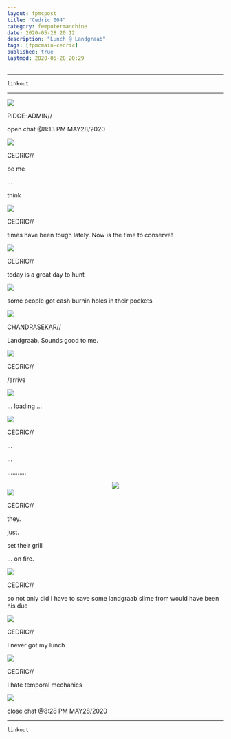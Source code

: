```yaml
---
layout: fpmcpost
title: "Cedric 004"
category: femputermanchine
date: 2020-05-28 20:12
description: "Lunch @ Landgraab"
tags: [fpmcmain-cedric]
published: true
lastmod: 2020-05-28 20:29
---
```


*****

`linkout`

*****

<div class="chat-box">
<img src="{{ site.url }}/assets/tb/pidge.jpg" class="chat-portrait" />
<p class="ppl-sez">PIDGE-ADMIN//</p>
<p class="ppl-sez">open chat @8:13 PM MAY28/2020</p>
</div>

<div class="chat-box">
<img src="{{ site.url }}/assets/tb/cedric.jpg" class="chat-portrait" />
<p class="ppl-sez">CEDRIC//</p>
<p class="ppl-sez">be me</p>
<p class="ppl-sez">...</p>
<p class="ppl-sez">think</p>
</div>

<div class="chat-box">
<img src="{{ site.url }}/assets/tb/cedric-focus.jpg" class="chat-portrait" />
<p class="ppl-sez">CEDRIC//</p>
<p class="ppl-sez">times have been tough lately. Now is the time to conserve!</p>
</div>

<div class="chat-box">
<img src="{{ site.url }}/assets/tb/cedric-talkin.jpg" class="chat-portrait" />
<p class="ppl-sez">CEDRIC//</p>
<p class="ppl-sez">today is a great day to hunt</p>
</div>

<div class="chat-box">
<img src="{{ site.url }}/assets/tb/charlotte.jpg" class="chat-portrait" />
<p class="ppl-sez">some people got cash burnin holes in their pockets</p>
</div>

<div class="chat-box">
<img src="{{ site.url }}/assets/tb/chandrasekar.jpg" class="chat-portrait" />
<p class="ppl-sez">CHANDRASEKAR//</p>
<p class="ppl-sez">Landgraab. Sounds good to me.</p>
</div>

<div class="chat-box">
<img src="{{ site.url }}/assets/tb/cedric.jpg" class="chat-portrait" />
<p class="ppl-sez">CEDRIC//</p>
<p class="ppl-sez">/arrive</p>
</div>

<div class="chat-box">
<img src="{{ site.url }}/assets/tb/loading.jpg" class="chat-portrait" />
<p class="ppl-sez">... loading ...</p>
</div>

<div class="chat-box">
<img src="{{ site.url }}/assets/tb/cedric.jpg" class="chat-portrait" />
<p class="ppl-sez">CEDRIC//</p>
<p class="ppl-sez">...</p>
<p class="ppl-sez">...</p>
<p class="ppl-sez">...........</p>
</div>

<center><img src="{{ site.url }}/assets/img/cedric-sees-fire.jpg"  /></center>

<div class="chat-box">
<img src="{{ site.url }}/assets/tb/cedric-tense.jpg" class="chat-portrait" />
<p class="ppl-sez">CEDRIC//</p>
<p class="ppl-sez">they. </p>
<p class="ppl-sez">just. </p>
<p class="ppl-sez">set their grill</p>
<p class="ppl-sez">... on fire.</p>
</div>

<div class="chat-box">
<img src="{{ site.url }}/assets/tb/cedric-very-tense.jpg" class="chat-portrait" />
<p class="ppl-sez">CEDRIC//</p>
<p class="ppl-sez">so not only did I have to save some landgraab slime from would have been his due</p>
</div>

<div class="chat-box">
<img src="{{ site.url }}/assets/tb/cedric-tense.jpg" class="chat-portrait" />
<p class="ppl-sez">CEDRIC//</p>
<p class="ppl-sez">I never got my lunch</p>
</div>

<div class="chat-box">
<img src="{{ site.url }}/assets/tb/cedric-tense-flowers.jpg" class="chat-portrait" />
<p class="ppl-sez">CEDRIC//</p>
<p class="ppl-sez">I hate temporal mechanics</p>
</div>

<div class="chat-box">
<img src="{{ site.url }}/assets/tb/foufle.jpg" class="chat-portrait" />
<p class="ppl-sez">close chat @8:28 PM MAY28/2020</p>
</div>


*****
`linkout`
